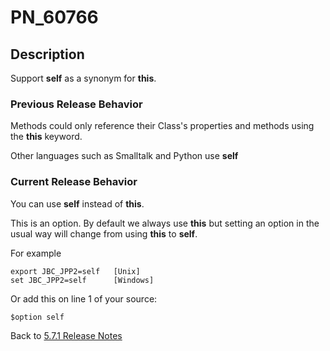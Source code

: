 # PN_60766

<PageHeader />

## Description

Support **self** as a synonym for **this**.

### Previous Release Behavior

Methods could only reference their Class's properties and methods using the **this** keyword.

Other languages such as Smalltalk and Python use **self**

### Current Release Behavior

You can use **self** instead of **this**.

This is an option. By default we always use **this** but setting an option in the usual way will change from using **this** to **self**.

For example

```
export JBC_JPP2=self   [Unix]
set JBC_JPP2=self      [Windows]
```

Or add this on line 1 of your source:

```
$option self
```

Back to [5.7.1 Release Notes](./../README.md)
